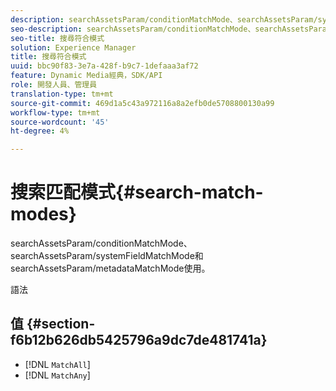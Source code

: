 ```yaml
---
description: searchAssetsParam/conditionMatchMode、searchAssetsParam/systemFieldMatchMode和searchAssetsParam/metadataMatchMode使用。
seo-description: searchAssetsParam/conditionMatchMode、searchAssetsParam/systemFieldMatchMode和searchAssetsParam/metadataMatchMode使用。
seo-title: 搜尋符合模式
solution: Experience Manager
title: 搜尋符合模式
uuid: bbc90f83-3e7a-428f-b9c7-1defaaa3af72
feature: Dynamic Media經典，SDK/API
role: 開發人員、管理員
translation-type: tm+mt
source-git-commit: 469d1a5c43a972116a8a2efb0de5708800130a99
workflow-type: tm+mt
source-wordcount: '45'
ht-degree: 4%

---
```



# 搜索匹配模式{#search-match-modes}

searchAssetsParam/conditionMatchMode、searchAssetsParam/systemFieldMatchMode和searchAssetsParam/metadataMatchMode使用。

語法

## 值 {#section-f6b12b626db5425796a9dc7de481741a}

* [!DNL `MatchAll`]
* [!DNL `MatchAny`]

